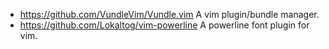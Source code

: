 * https://github.com/VundleVim/Vundle.vim
  A vim plugin/bundle manager.
* https://github.com/Lokaltog/vim-powerline
  A powerline font plugin for vim.
